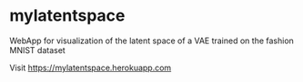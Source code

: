 # mylatentspace
WebApp for visualization of the latent space of a VAE trained on the fashion MNIST dataset

Visit https://mylatentspace.herokuapp.com
